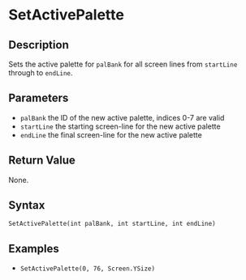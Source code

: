 # SetActivePalette

## Description
Sets the active palette for `palBank` for all screen lines from `startLine` through to `endLine`.

## Parameters
- `palBank`
the ID of the new active palette, indices 0-7 are valid
- `startLine`
the starting screen-line for the new active palette
- `endLine`
the final screen-line for the new active palette

## Return Value
None.

## Syntax
```SetActivePalette(int palBank, int startLine, int endLine)```

## Examples
- ```SetActivePalette(0, 76, Screen.YSize)```